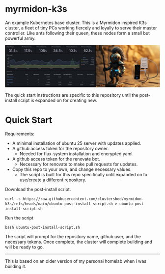 # myrmidon-k3s
An example Kubernetes base cluster. This is a Myrmidon inspired K3s cluster, a fleet of tiny PCs working fiercely and loyally to serve their master controller. Like ants following their queen, these nodes form a small but powerful army.


![The First k3s Myrmidon Soldier](https://raw.githubusercontent.com/clustershed/images/refs/heads/main/myrmidon-0-grafana-figure-and-hardware.jpg)


The quick start instructions are specific to this repository until the post-install script is expanded on for creating new.


# Quick Start

Requirements:
- A minimal installation of ubuntu 25 server with updates applied.
- A github access token for the repository owner.
  - Needed for flux-system installation and encrypted yaml.
- A github access token for the renovate bot.
  - Necessary for renovate to make pull requests for updates.
- Copy this repo to your own, and change necessary values.
  - The script is built for this repo specifically until expanded on to use/create a different repository.

Download the post-install script.
```shell
curl -s https://raw.githubusercontent.com/clustershed/myrmidon-k3s/refs/heads/main/ubuntu-post-install-script.sh > ubuntu-post-install-script.sh
```

Run the script
```shell
bash ubuntu-post-install-script.sh
```

The script will prompt for the repository name, github user, and the necessary tokens. Once complete, the cluster will complete building and will be ready to go.


---

This is based on an older version of my personal homelab when i was building it.





